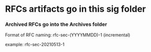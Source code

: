 # RFCs artifacts go in this sig folder
### Archived RFCs go into the Archives folder

Format of RFC naming:
rfc-sec-(YYYYMMDD)-1 (incremental)

example: rfc-sec-20210513-1
